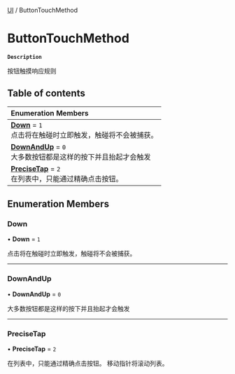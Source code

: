[UI](../modules/UI.UI.md) / ButtonTouchMethod

# ButtonTouchMethod <Badge type="tip" text="Enumeration" />

**`Description`**

按钮触摸响应规则

## Table of contents

| Enumeration Members |
| :-----|
| **[Down](UI.ButtonTouchMethod.md#down)** = ``1`` <br> 点击将在触碰时立即触发，触碰将不会被捕获。|
| **[DownAndUp](UI.ButtonTouchMethod.md#downandup)** = ``0`` <br> 大多数按钮都是这样的按下并且抬起才会触发|
| **[PreciseTap](UI.ButtonTouchMethod.md#precisetap)** = ``2`` <br> 在列表中，只能通过精确点击按钮。|

## Enumeration Members

### Down

• **Down** = ``1``

点击将在触碰时立即触发，触碰将不会被捕获。

___

### DownAndUp

• **DownAndUp** = ``0``

大多数按钮都是这样的按下并且抬起才会触发

___

### PreciseTap

• **PreciseTap** = ``2``

在列表中，只能通过精确点击按钮。
移动指针将滚动列表。
